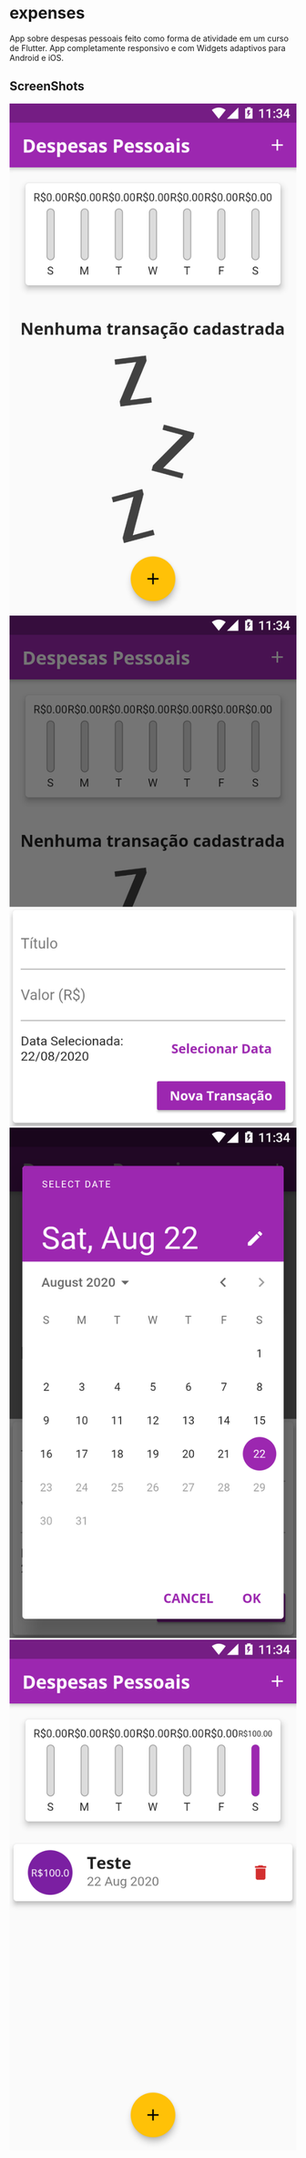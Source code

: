 # expenses

App sobre despesas pessoais feito como forma de atividade em um curso de Flutter. App completamente responsivo e com Widgets adaptivos para Android e iOS.

## ScreenShots

![alt text](https://github.com/felipenario/expenses/blob/master/assets/images/imagem1.png) ![alt text](https://github.com/felipenario/expenses/blob/master/assets/images/imagem2.png) ![alt text](https://github.com/felipenario/expenses/blob/master/assets/images/imagem3.png) ![alt text](https://github.com/felipenario/expenses/blob/master/assets/images/imagem4.png)


